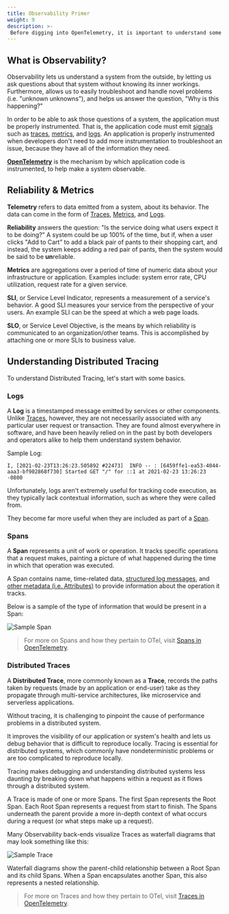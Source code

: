 ```yaml
---
title: Observability Primer
weight: 9
description: >-
 Before digging into OpenTelemetry, it is important to understand some core concepts first.
---
```




## What is Observability?

Observability lets us understand a system from the outside, by letting us ask
questions about that system without knowing its inner workings. Furthermore,
allows us to easily troubleshoot and handle novel problems (i.e. "unknown
unknowns”), and helps us answer the question, "Why is this happening?"

In order to be able to ask those questions of a system, the application must be
properly instrumented. That is, the application code must emit
[signals](/docs/concepts/signals/) such as
[traces](/docs/concepts/observability-primer/#distributed-traces),
[metrics](/docs/concepts/observability-primer/#reliability--metrics), and
[logs](/docs/concepts/observability-primer/#logs). An application is properly
instrumented when developers don't need to add more instrumentation to
troubleshoot an issue, because they have all of the information they need.

[**OpenTelemetry**](/docs/concepts/what-is-opentelemetry) is the mechanism by
which application code is instrumented, to help make a system observable.

## Reliability & Metrics

**Telemetry** refers to data emitted from a system, about its behavior. The
data can come in the form of [Traces](#distributed-traces),
[Metrics](#reliability--metrics), and [Logs](#logs).

**Reliability** answers the question: "Is the service doing what users expect it
to be doing?” A system could be up 100% of the time, but if, when a user clicks
"Add to Cart” to add a black pair of pants to their shopping cart, and instead,
the system keeps adding a red pair of pants, then the system would be said to be
**un**reliable.

**Metrics** are aggregations over a period of time of numeric data about your
infrastructure or application. Examples include: system error rate, CPU
utilization, request rate for a given service.

**SLI**, or Service Level Indicator, represents a measurement of a service's
behavior. A good SLI measures your service from the perspective of your users.
An example SLI can be the speed at which a web page loads.

**SLO**, or Service Level Objective, is the means by which reliability is
communicated to an organization/other teams. This is accomplished by attaching
one or more SLIs to business value.

## Understanding Distributed Tracing

To understand Distributed Tracing, let's start with some basics.

### Logs

A **Log** is a timestamped message emitted by services or other components.
Unlike [Traces](#distributed-traces), however, they are not necessarily
associated with any particular user request or transaction. They are found
almost everywhere in software, and have been heavily relied on in the past by
both developers and operators alike to help them understand system behavior.

Sample Log:

```text
I, [2021-02-23T13:26:23.505892 #22473]  INFO -- : [6459ffe1-ea53-4044-aaa3-bf902868f730] Started GET "/" for ::1 at 2021-02-23 13:26:23 -0800
```

Unfortunately, logs aren't extremely useful for tracking code execution, as they
typically lack contextual information, such as where they were called from.

They become far more useful when they are included as part of a [Span](#spans).

### Spans

A **Span** represents a unit of work or operation. It tracks specific operations
that a request makes, painting a picture of what happened during the time in
which that operation was executed.

A Span contains name, time-related data,
[structured log messages](/docs/concepts/signals/traces/#span-events), and
[other metadata (i.e. Attributes)](/docs/concepts/signals/traces/#attributes) to
provide information about the operation it tracks.

Below is a sample of the type of information that would be present in a Span:

![Sample Span](/img/span_visualization.png)

> For more on Spans and how they pertain to OTel, visit
> [Spans in OpenTelemetry](/docs/concepts/signals/traces/#spans-in-opentelemetry).

### Distributed Traces

A **Distributed Trace**, more commonly known as a **Trace**, records the paths
taken by requests (made by an application or end-user) take as they propagate
through multi-service architectures, like microservice and serverless
applications.

Without tracing, it is challenging to pinpoint the cause of performance problems
in a distributed system.

It improves the visibility of our application or system's health and lets us
debug behavior that is difficult to reproduce locally. Tracing is essential for
distributed systems, which commonly have nondeterministic problems or are too
complicated to reproduce locally.

Tracing makes debugging and understanding distributed systems less daunting by
breaking down what happens within a request as it flows through a distributed
system.

A Trace is made of one or more Spans. The first Span represents the Root Span.
Each Root Span represents a request from start to finish. The Spans underneath
the parent provide a more in-depth context of what occurs during a request (or
what steps make up a request).

Many Observability back-ends visualize Traces as waterfall diagrams that may
look something like this:

![Sample Trace](/img/waterfall_trace.png "trace waterfall diagram")

Waterfall diagrams show the parent-child relationship between a Root Span and
its child Spans. When a Span encapsulates another Span, this also represents a
nested relationship.

> For more on Traces and how they pertain to OTel, visit
> [Traces in OpenTelemetry](/docs/concepts/signals/traces/).
